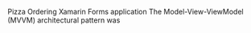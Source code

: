 
Pizza Ordering Xamarin Forms application
The Model-View-ViewModel (MVVM) architectural pattern was
